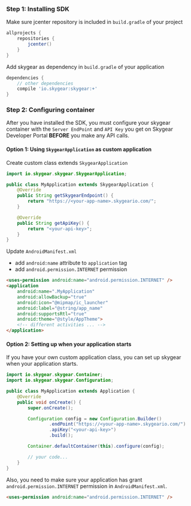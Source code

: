 ### Step 1: Installing SDK

Make sure jcenter repository is included in `build.gradle` of your project

```gradle
allprojects {
    repositories {
        jcenter()
    }
}
```

Add skygear as dependency in `build.gradle` of your application

```gradle
dependencies {
    // other dependencies
    compile 'io.skygear:skygear:+'
}
```

### Step 2: Configuring container

After you have installed the SDK, you must configure
your skygear container with the `Server EndPoint` and `API Key` you get on
Skygear Developer Portal **BEFORE** you make any API calls.

#### Option 1: Using `SkygearApplication` as custom application

Create custom class extends `SkygearApplication`

``` java
import io.skygear.skygear.SkygearApplication;

public class MyApplication extends SkygearApplication {
    @Override
    public String getSkygearEndpoint() {
        return "https://<your-app-name>.skygeario.com/";
    }

    @Override
    public String getApiKey() {
        return "<your-api-key>";
    }
}
```

Update `AndroidManifest.xml`
- add `android:name` attribute to `application` tag
- add `android.permission.INTERNET` permission

```html
<uses-permission android:name="android.permission.INTERNET" />
<application
    android:name=".MyApplication"
    android:allowBackup="true"
    android:icon="@mipmap/ic_launcher"
    android:label="@string/app_name"
    android:supportsRtl="true"
    android:theme="@style/AppTheme">
    <!-- different activities ... -->
</application>
```

#### Option 2: Setting up when your application starts

If you have your own custom application class, you can set up skygear
when your application starts.

``` java
import io.skygear.skygear.Container;
import io.skygear.skygear.Configuration;

public class MyApplication extends Application {
    @Override
    public void onCreate() {
        super.onCreate();

        Configuration config = new Configuration.Builder()
                .endPoint("https://<your-app-name>.skygeario.com/")
                .apiKey("<your-api-key>")
                .build();

        Container.defaultContainer(this).configure(config);

        // your code...
    }
}
```

Also, you need to make sure your application has grant
`android.permission.INTERNET` permission in `AndroidManifest.xml`.

```html
<uses-permission android:name="android.permission.INTERNET" />
```
